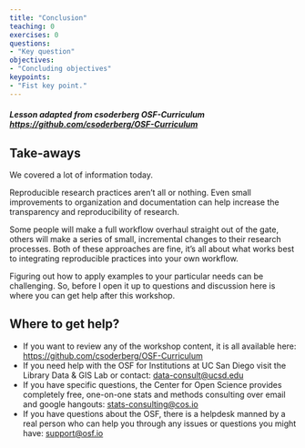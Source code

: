 ```yaml
---
title: "Conclusion"
teaching: 0
exercises: 0
questions:
- "Key question"
objectives:
- "Concluding objectives"
keypoints:
- "Fist key point."
---
```


##### Lesson adapted from csoderberg OSF-Curriculum https://github.com/csoderberg/OSF-Curriculum

## Take-aways

We covered a lot of information today.

Reproducible research practices aren’t all or nothing. Even small improvements to organization and documentation can help increase the transparency and reproducibility of research.

Some people will make a full workflow overhaul straight out of the gate, others will make a series of small, incremental changes to their research processes. Both of these approaches are fine, it’s all about what works best to integrating reproducible practices into your own workflow.

Figuring out how to apply examples to your particular needs can be challenging. So, before I open it up to questions and discussion here is where you can get help after this workshop.

## Where to get help?

* If you want to review any of the workshop content, it is all available here:
https://github.com/csoderberg/OSF-Curriculum
* If you need help with the OSF for Institutions at UC San Diego visit the Library Data & GIS Lab or contact:
data-consult@ucsd.edu
* If you have specific questions, the Center for Open Science provides completely free, one-on-one stats and methods consulting over email and google hangouts:
stats-consulting@cos.io
* If you have questions about the OSF, there is a helpdesk manned by a real person who can help you through any issues or questions you might have:
support@osf.io
